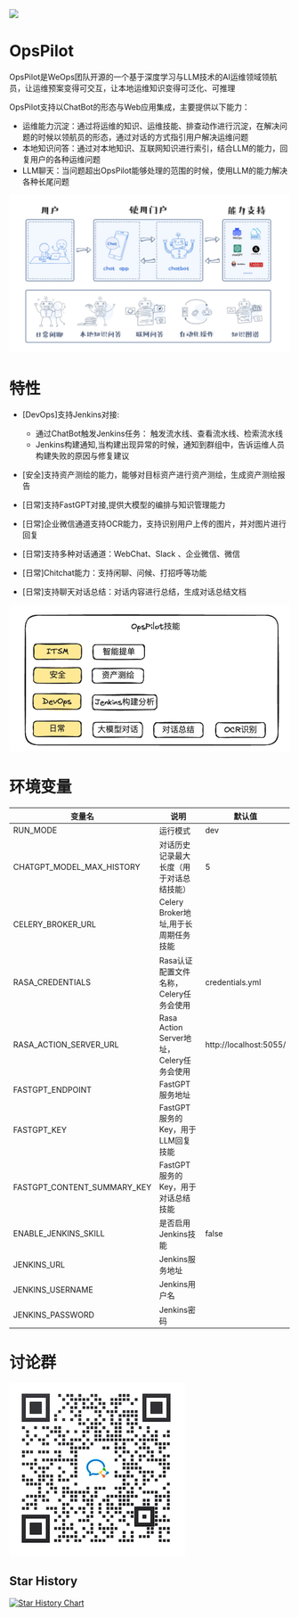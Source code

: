 <img src="https://wedoc.canway.net/imgs/img/嘉为蓝鲸.jpg" >

# OpsPilot

OpsPilot是WeOps团队开源的一个基于深度学习与LLM技术的AI运维领域领航员，让运维预案变得可交互，让本地运维知识变得可泛化、可推理

OpsPilot支持以ChatBot的形态与Web应用集成，主要提供以下能力：

* 运维能力沉淀：通过将运维的知识、运维技能、排查动作进行沉淀，在解决问题的时候以领航员的形态，通过对话的方式指引用户解决运维问题
* 本地知识问答：通过对本地知识、互联网知识进行索引，结合LLM的能力，回复用户的各种运维问题
* LLM聊天：当问题超出OpsPilot能够处理的范围的时候，使用LLM的能力解决各种长尾问题

<img src="./docs/images/chatbot.png" >

# 特性

* [DevOps]支持Jenkins对接:
    * 通过ChatBot触发Jenkins任务： 触发流水线、查看流水线、检索流水线
    * Jenkins构建通知,当构建出现异常的时候，通知到群组中，告诉运维人员构建失败的原因与修复建议
* [安全]支持资产测绘的能力，能够对目标资产进行资产测绘，生成资产测绘报告
* [日常]支持FastGPT对接,提供大模型的编排与知识管理能力
* [日常]企业微信通道支持OCR能力，支持识别用户上传的图片，并对图片进行回复
* [日常]支持多种对话通道：WebChat、Slack 、企业微信、微信

* [日常]Chitchat能力：支持闲聊、问候、打招呼等功能
* [日常]支持聊天对话总结：对话内容进行总结，生成对话总结文档

<img src="./docs/images/skills.png" >

# 环境变量

| 变量名                         | 说明                               | 默认值                    |
|-----------------------------|----------------------------------|------------------------|
| RUN_MODE                    | 运行模式                             | dev                    |
| CHATGPT_MODEL_MAX_HISTORY   | 对话历史记录最大长度（用于对话总结技能）             | 5                      |
| CELERY_BROKER_URL           | Celery Broker地址,用于长周期任务技能        |                        |
| RASA_CREDENTIALS            | Rasa认证配置文件名称，Celery任务会使用         | credentials.yml        |
| RASA_ACTION_SERVER_URL      | Rasa Action Server地址，Celery任务会使用 | http://localhost:5055/ |
| FASTGPT_ENDPOINT            | FastGPT服务地址                      |                        |
| FASTGPT_KEY                 | FastGPT服务的Key，用于LLM回复技能          |                        |
| FASTGPT_CONTENT_SUMMARY_KEY | FastGPT服务的Key，用于对话总结技能           |                        |
| ENABLE_JENKINS_SKILL        | 是否启用Jenkins技能                    | false                  |
| JENKINS_URL                 | Jenkins服务地址                      |                        |
| JENKINS_USERNAME            | Jenkins用户名                       |                        |
| JENKINS_PASSWORD            | Jenkins密码                        |                        |

# 讨论群

<img src="./docs/images/wx.png" >

## Star History

[![Star History Chart](https://api.star-history.com/svg?repos=WeOps-Lab/OpsPilot&type=Date)](https://star-history.com/#WeOps-Lab/OpsPilot&Date)